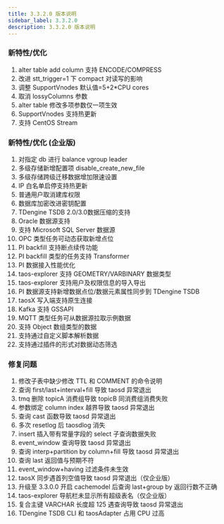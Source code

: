 ```yaml
---
title: 3.3.2.0 版本说明
sidebar_label: 3.3.2.0
description: 3.3.2.0 版本说明
---
```

### 新特性/优化
1. alter table add column 支持 ENCODE/COMPRESS
2. 改进 stt_trigger=1 下 compact 对读写的影响
3. 调整 SupportVnodes 默认值=5+2*CPU cores
4. 取消 lossyColumns 参数 
5. alter table 修改多项参数仅一项生效
6. SupportVnodes 支持热更新
7. 支持 CentOS Stream
### 新特性/优化 (企业版)
1. 对指定 db 进行 balance vgroup leader 
2. 多级存储新增配置项 disable_create_new_file 
3. 多级存储跨级迁移数据增加限速设置
4. IP 白名单启停支持热更新
5. 普通用户取消建库权限
6. 数据库加密改进密钥配置
7. TDengine TSDB 2.0/3.0数据压缩的支持
8. Oracle 数据源支持
9. 支持 Microsoft SQL Server 数据源
10. OPC 类型任务可动态获取新增点位
11. PI backfill 支持断点续传功能
12. PI backfill 类型的任务支持 Transformer
13. PI 数据接入性能优化
14. taos-explorer 支持 GEOMETRY/VARBINARY 数据类型
15. taos-explorer 支持用户及权限信息的导入导出
16. PI 数据源支持新增数据点位/数据元素属性同步到 TDengine TSDB
17. taosX 写入端支持原生连接
18. Kafka 支持 GSSAPI
19. MQTT 类型任务可从数据源拉取示例数据
20. 支持 Object 数组类型的数据
21. 支持通过自定义脚本解析数据
22. 支持通过插件的形式对数据动态筛选
### 修复问题
1. 修改子表中缺少修改 TTL 和 COMMENT 的命令说明
2. 查询 first/last+interval+fill 导致 taosd 异常退出
3. tmq 删除 topicA 消费组导致 topicB 同消费组消费失败 
4. 参数绑定 column index 越界导致 taosd 异常退出
5. 查询 cast 函数导致 taosd 异常退出
6. 多次 resetlog 后 taosdlog 消失
7. insert 插入带有常量字段的 select 子查询数据失败
8. event_window 查询导致 taosd 异常退出
9. 查询 interp+partition by column+fill 导致 taosd 异常退出 
10. 查询 last 返回值与预期不符
11. event_window+having 过滤条件未生效
12. taosX 同步遇首列空值导致 taosd 异常退出（仅企业版）
13. 升级至 3.3.0.0 开启 cachemodel 后查询 last+group by 返回行数不正确 
14. taos-explorer 导航栏未显示所有超级表名（仅企业版）
15. 复合主键 VARCHAR 长度超 125 遇查询导致 taosd 异常退出
16. TDengine TSDB CLI 和 taosAdapter 占用 CPU 过高
